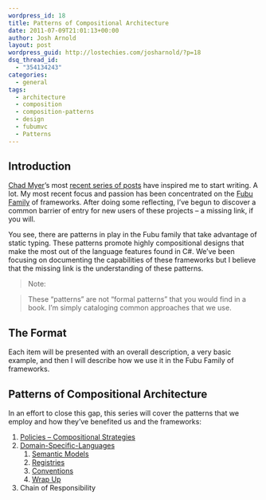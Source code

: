 ```yaml
---
wordpress_id: 18
title: Patterns of Compositional Architecture
date: 2011-07-09T21:01:13+00:00
author: Josh Arnold
layout: post
wordpress_guid: http://lostechies.com/josharnold/?p=18
dsq_thread_id:
  - "354134243"
categories:
  - general
tags:
  - architecture
  - composition
  - composition-patterns
  - design
  - fubumvc
  - Patterns
---
```

## Introduction

[Chad Myer](http://lostechies.com/chadmyers)’s most [recent series of posts](http://lostechies.com/chadmyers/category/cool-stuff-in-fubu) have inspired me to start writing. A lot. My most recent focus and passion has been concentrated on the [Fubu Family](https://github.com/DarthFubuMVC) of frameworks. After doing some reflecting, I’ve begun to discover a common barrier of entry for new users of these projects – a missing link, if you will.

You see, there are patterns in play in the Fubu family that take advantage of static typing. These patterns promote highly compositional designs that make the most out of the language features found in C#. We’ve been focusing on documenting the capabilities of these frameworks but I believe that the missing link is the understanding of these patterns.

> Note:
  
> These &#8220;patterns&#8221; are not &#8220;formal patterns&#8221; that you would find in a book. I&#8217;m simply cataloging common approaches that we use.

## The Format

Each item will be presented with an overall description, a very basic example, and then I will describe how we use it in the Fubu Family of frameworks.

## Patterns of Compositional Architecture

In an effort to close this gap, this series will cover the patterns that we employ and how they’ve benefited us and the frameworks:

  1. [Policies – Compositional Strategies](http://lostechies.com/josharnold/2011/07/09/patterns-of-compositional-architecture-policies "Patterns of Compositional Architecture: Policies")
  2. [Domain-Specific-Languages](http://lostechies.com/josharnold/2011/07/11/patterns-of-compositional-architecture-domain-specific-languages/ "Domain Specific Languages") 
      1. [Semantic Models](http://lostechies.com/josharnold/2011/07/12/patterns-of-compositional-architecture-dsls-semantic-models/)
      2. [Registries](http://lostechies.com/josharnold/2011/07/12/patterns-of-compositional-architecture-dsls-registries/)
      3. [Conventions](http://lostechies.com/josharnold/2011/07/13/patterns-of-compositional-architecture-dsls-conventions/)
      4. [Wrap Up](http://lostechies.com/josharnold/2011/07/23/patterns-of-compositional-architecture-dsls-wrap-up/)
  3. Chain of Responsibility